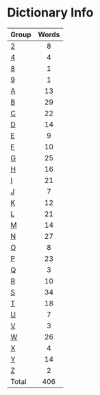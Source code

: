 ﻿Dictionary Info
=======


|Group|Words|
|-----|:------:|
|[2](2.json)|8|
|[4](4.json)|4|
|[8](8.json)|1|
|[9](9.json)|1|
|[A](A.json)|13|
|[B](B.json)|29|
|[C](C.json)|22|
|[D](D.json)|14|
|[E](E.json)|9|
|[F](F.json)|10|
|[G](G.json)|25|
|[H](H.json)|16|
|[I](I.json)|21|
|[J](J.json)|7|
|[K](K.json)|12|
|[L](L.json)|21|
|[M](M.json)|14|
|[N](N.json)|27|
|[O](O.json)|8|
|[P](P.json)|23|
|[Q](Q.json)|3|
|[R](R.json)|10|
|[S](S.json)|34|
|[T](T.json)|18|
|[U](U.json)|7|
|[V](V.json)|3|
|[W](W.json)|26|
|[X](X.json)|4|
|[Y](Y.json)|14|
|[Z](Z.json)|2|
|Total|406|
